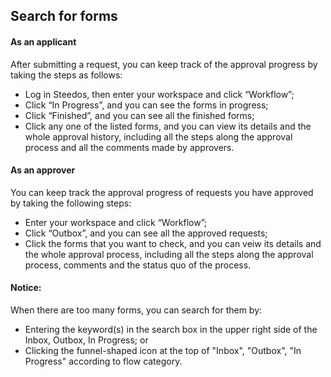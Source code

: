 ## Search for forms

#### As an applicant
After submitting a request, you can keep track of the approval progress by taking the steps as follows: 
- Log in Steedos, then enter your workspace and click “Workflow”;
- Click “In Progress”, and you can see the forms in progress;
- Click “Finished”, and you can see all the finished forms;
- Click any one of the listed forms, and you can view its details and the whole approval history, including all the steps along the approval process and all the comments made by approvers.

#### As an approver
You can keep track the approval progress of requests you have approved by taking the following steps: 
- Enter your workspace and click “Workflow”;
- Click “Outbox”, and you can see all the approved requests;
- Click the forms that you want to check, and you can veiw its details and the whole approval process, including all the steps along the approval process, comments and the status quo of the process.
  
#### Notice:
When there are too many forms, you can search for them by: 
- Entering the keyword(s) in the search box in the upper right side of the Inbox, Outbox, In Progress; or 
- Clicking the funnel-shaped icon at the top of "Inbox", "Outbox", "In Progress" according to flow category. 

